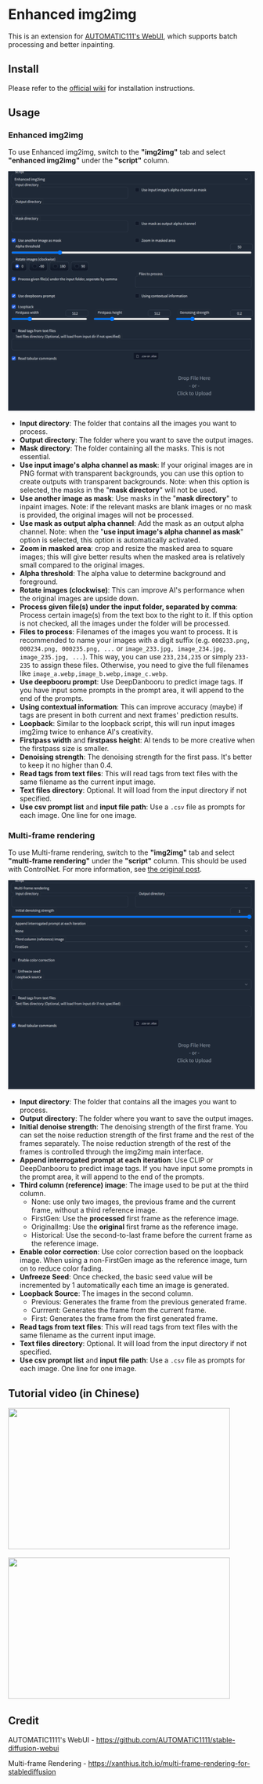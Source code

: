 # Enhanced img2img

This is an extension for [AUTOMATIC111's WebUI](https://github.com/AUTOMATIC1111/stable-diffusion-webui), which supports batch processing and better inpainting.

## Install

Please refer to the [official wiki](https://github.com/AUTOMATIC1111/stable-diffusion-webui/wiki/Extensions) for installation instructions.

## Usage

### Enhanced img2img

To use Enhanced img2img, switch to the **"img2img"** tab and select **"enhanced img2img"** under the **"script"** column.

![](screenshot_1.png)

- **Input directory**: The folder that contains all the images you want to process.
- **Output directory**: The folder where you want to save the output images.
- **Mask directory**: The folder containing all the masks. This is not essential.
- **Use input image's alpha channel as mask**: If your original images are in PNG format with transparent backgrounds, you can use this option to create outputs with transparent backgrounds. Note: when this option is selected, the masks in the "**mask directory**" will not be used.
- **Use another image as mask**: Use masks in the "**mask directory**" to inpaint images. Note: if the relevant masks are blank images or no mask is provided, the original images will not be processed.
- **Use mask as output alpha channel**: Add the mask as an output alpha channel. Note: when the "**use input image's alpha channel as mask**" option is selected, this option is automatically activated.
- **Zoom in masked area**: crop and resize the masked area to square images; this will give better results when the masked area is relatively small compared to the original images.
- **Alpha threshold**: The alpha value to determine background and foreground.
- **Rotate images (clockwise)**: This can improve AI's performance when the original images are upside down.
- **Process given file(s) under the input folder, separated by comma**: Process certain image(s) from the text box to the right to it. If this option is not checked, all the images under the folder will be processed.
- **Files to process**: Filenames of the images you want to process. It is recommended to name your images with a digit suffix (e.g. `000233.png, 000234.png, 000235.png, ...` or `image_233.jpg, image_234.jpg, image_235.jpg, ...`). This way, you can use `233,234,235` or simply `233-235` to assign these files. Otherwise, you need to give the full filenames like `image_a.webp,image_b.webp,image_c.webp`.
- **Use deepbooru prompt**: Use DeepDanbooru to predict image tags. If you have input some prompts in the prompt area, it will append to the end of the prompts.
- **Using contextual information**: This can improve accuracy (maybe) if tags are present in both current and next frames' prediction results.
- **Loopback**: Similar to the loopback script, this will run input images img2img twice to enhance AI's creativity.
- **Firstpass width** and **firstpass height**: AI tends to be more creative when the firstpass size is smaller.
- **Denoising strength**: The denoising strength for the first pass. It's better to keep it no higher than 0.4.
- **Read tags from text files**: This will read tags from text files with the same filename as the current input image.
- **Text files directory**: Optional. It will load from the input directory if not specified.
- **Use csv prompt list** and **input file path**: Use a `.csv` file as prompts for each image. One line for one image.

### Multi-frame rendering

To use Multi-frame rendering, switch to the **"img2img"** tab and select **"multi-frame rendering"** under the **"script"** column. This should be used with ControlNet. For more information, see [the original post](https://xanthius.itch.io/multi-frame-rendering-for-stablediffusion).

![](screenshot_2.png)

- **Input directory**: The folder that contains all the images you want to process.
- **Output directory**: The folder where you want to save the output images.
- **Initial denoise strength**: The denoising strength of the first frame. You can set the noise reduction strength of the first frame and the rest of the frames separately. The noise reduction strength of the rest of the frames is controlled through the img2img main interface.
- **Append interrogated prompt at each iteration**: Use CLIP or DeepDanbooru to predict image tags. If you have input some prompts in the prompt area, it will append to the end of the prompts.
- **Third column (reference) image**: The image used to be put at the third column.
  - None: use only two images, the previous frame and the current frame, without a third reference image.
  - FirstGen: Use the **processed** first frame as the reference image.
  - OriginalImg: Use the **original** first frame as the reference image.
  - Historical: Use the second-to-last frame before the current frame as the reference image.
- **Enable color correction**: Use color correction based on the loopback image. When using a non-FirstGen image as the reference image, turn on to reduce color fading.
- **Unfreeze Seed**: Once checked, the basic seed value will be incremented by 1 automatically each time an image is generated.
- **Loopback Source**: The images in the second column.
  - Previous: Generates the frame from the previous generated frame.
  - Currrent: Generates the frame from the current frame.
  - First: Generates the frame from the first generated frame.
- **Read tags from text files**: This will read tags from text files with the same filename as the current input image.
- **Text files directory**: Optional. It will load from the input directory if not specified.
- **Use csv prompt list** and **input file path**: Use a `.csv` file as prompts for each image. One line for one image.

## Tutorial video (in Chinese)

<a href="https://www.bilibili.com/video/BV1pv4y1o7An"><img src="https://i0.hdslb.com/bfs/archive/d09c62ee226133e108495ad028e3f24d97009b66.jpg" alt="" width="453" height="288" /></a>

<a href="https://www.bilibili.com/video/BV1R54y1M7u5"><img src="https://i0.hdslb.com/bfs/archive/45dcd6ddf1db432322c79685b9dfc0ece669f933.jpg" alt="" width="453" height="288" /></a>

## Credit

AUTOMATIC1111's WebUI - https://github.com/AUTOMATIC1111/stable-diffusion-webui

Multi-frame Rendering - https://xanthius.itch.io/multi-frame-rendering-for-stablediffusion
